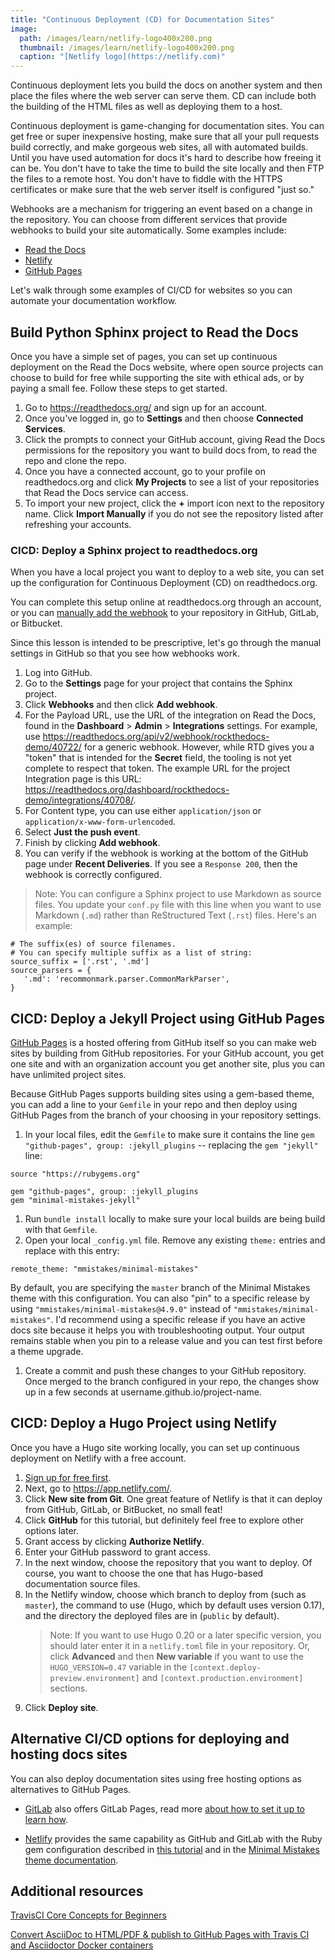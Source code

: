 ```yaml
---
title: "Continuous Deployment (CD) for Documentation Sites"
image:
  path: /images/learn/netlify-logo400x200.png
  thumbnail: /images/learn/netlify-logo400x200.png
  caption: "[Netlify logo](https://netlify.com)"
---
```


Continuous deployment lets you build the docs on another system and then place the files where the web server can serve them. CD can include both the building of the HTML files as well as deploying them to a host.

Continuous deployment is game-changing for documentation sites. You can get free or super inexpensive hosting, make sure that all your pull requests build correctly, and make gorgeous web sites, all with automated builds. Until you have used automation for docs it's hard to describe how freeing it can be. You don't have to take the time to build the site locally and then FTP the files to a remote host. You don't have to fiddle with the HTTPS certificates or make sure that the web server itself is configured "just so."

Webhooks are a mechanism for triggering an event based on a change in the repository. You can choose from different services that provide webhooks to build your site automatically. Some examples include:

* [Read the Docs](https://readthedocs.org/)
* [Netlify](https://www.netlify.com/)
* [GitHub Pages](https://pages.github.com)

Let's walk through some examples of CI/CD for websites so you can automate your documentation workflow.

## Build Python Sphinx project to Read the Docs

Once you have a simple set of pages, you can set up continuous deployment on the Read the Docs website, where open source projects can choose to build for free while supporting the site with ethical ads, or by paying a small fee. Follow these steps to get started.

1. Go to https://readthedocs.org/ and sign up for an account.
1. Once you've logged in, go to **Settings** and then choose **Connected Services**.
1. Click the prompts to connect your GitHub account, giving Read the Docs permissions for the repository you want to build docs from, to read the repo and clone the repo.
1. Once you have a connected account, go to your profile on readthedocs.org and click **My Projects** to see a list of your repositories that Read the Docs service can access.
1. To import your new project, click the **+** import icon next to the repository name. Click **Import Manually** if you do not see the repository listed after refreshing your accounts.

### CICD: Deploy a Sphinx project to readthedocs.org

When you have a local project you want to deploy to a web site, you can set up the configuration for Continuous Deployment (CD) on readthedocs.org.

You can complete this setup online at readthedocs.org through an account, or you can [manually add the webhook](https://docs.readthedocs.io/en/latest/webhooks.html#webhook-creation) to your repository in GitHub, GitLab, or Bitbucket.

Since this lesson is intended to be prescriptive, let's go through the manual settings in GitHub so that you see how webhooks work.

1. Log into GitHub.
1. Go to the **Settings** page for your project that contains the Sphinx project.
1. Click **Webhooks** and then click **Add webhook**.
1. For the Payload URL, use the URL of the integration on Read the Docs, found in the **Dashboard** > **Admin** > **Integrations** settings. For example, use https://readthedocs.org/api/v2/webhook/rockthedocs-demo/40722/ for a generic webhook. However, while RTD gives you a "token" that is intended for the **Secret** field, the tooling is not yet complete to respect that token. The example URL for the project Integration page is this URL: https://readthedocs.org/dashboard/rockthedocs-demo/integrations/40708/.
1. For Content type, you can use either `application/json` or `application/x-www-form-urlencoded`.
1. Select **Just the push event**.
1. Finish by clicking **Add webhook**.
1. You can verify if the webhook is working at the bottom of the GitHub page under **Recent Deliveries**. If you see a `Response 200`, then the webhook is correctly configured.

>Note: You can configure a Sphinx project to use Markdown as source files. You update your `conf.py` file with this line when you want to use Markdown (`.md`) rather than ReStructured Text (`.rst`) files. Here's an example:
   ```
   # The suffix(es) of source filenames.
   # You can specify multiple suffix as a list of string:
   source_suffix = ['.rst', '.md']
   source_parsers = {
      '.md': 'recommonmark.parser.CommonMarkParser',
   }
   ```

## CICD: Deploy a Jekyll Project using GitHub Pages

[GitHub Pages](https://pages.github.com/) is a hosted offering from GitHub itself so you can make web sites by building from GitHub repositories. For your GitHub account, you get one site and with an organization account you get another site, plus you can have unlimited project sites.

Because GitHub Pages supports building sites using a gem-based theme, you can add a line to your `Gemfile` in your repo and then deploy using GitHub Pages from the branch of your choosing in your repository settings.

1. In your local files, edit the `Gemfile` to make sure it contains the line `gem "github-pages", group: :jekyll_plugins` -- replacing the `gem "jekyll"` line:

```
source "https://rubygems.org"

gem "github-pages", group: :jekyll_plugins
gem "minimal-mistakes-jekyll"
```
1. Run `bundle install` locally to make sure your local builds are being build with that `Gemfile`.
1. Open your local `_config.yml` file. Remove any existing `theme:` entries and replace with this entry:
```
remote_theme: "mmistakes/minimal-mistakes"
```

By default, you are specifying the `master` branch of the Minimal Mistakes theme with this configuration. You can also "pin" to a specific release by using `"mmistakes/minimal-mistakes@4.9.0"` instead of `"mmistakes/minimal-mistakes"`. I'd recommend using a specific release if you have an active docs site because it helps you with troubleshooting output. Your output remains stable when you pin to a release value and you can test first before a theme upgrade.
1. Create a commit and push these changes to your GitHub repository. Once merged to the branch configured in your repo, the changes show up in a few seconds at username.github.io/project-name.

## CICD: Deploy a Hugo Project using Netlify

Once you have a Hugo site working locally, you can set up continuous deployment on Netlify with a free account.

1. [Sign up for free first](https://app.netlify.com/signup).
1. Next, go to https://app.netlify.com/.
1. Click **New site from Git**. One great feature of Netlify is that it can deploy from GitHub, GitLab, or BitBucket, no small feat!
1. Click **GitHub** for this tutorial, but definitely feel free to explore other options later.
1. Grant access by clicking **Authorize Netlify**.
1. Enter your GitHub password to grant access.
1. In the next window, choose the repository that you want to deploy. Of course, you want to choose the one that has Hugo-based documentation source files.
1. In the Netlify window, choose which branch to deploy from (such as `master`), the command to use (Hugo, which by default uses version 0.17), and the directory the deployed files are in (`public` by default).
   > Note: If you want to use Hugo 0.20 or a later specific version, you should later enter it in a `netlify.toml` file in your repository. Or, click **Advanced** and then **New variable** if you want to use the `HUGO_VERSION=0.47` variable in the `[context.deploy-preview.environment]` and `[context.production.environment]` sections.
1. Click **Deploy site**.

## Alternative CI/CD options for deploying and hosting docs sites

You can also deploy documentation sites using free hosting options as alternatives to GitHub Pages.

* [GitLab](https://gitlab.com) also offers GitLab Pages, read more [about how to set it up to learn how](https://about.gitlab.com/2016/04/07/gitlab-pages-setup/).

*  [Netlify](https://www.netlify.com) provides the same capability as GitHub and GitLab with the Ruby gem configuration described in [this tutorial](https://www.netlify.com/blog/2015/10/28/a-step-by-step-guide-jekyll-3.0-on-netlify/) and in the [Minimal Mistakes theme documentation](https://mmistakes.github.io/minimal-mistakes/docs/quick-start-guide/#ruby-gem-method).

## Additional resources

[TravisCI Core Concepts for Beginners](https://docs.travis-ci.com/user/for-beginners)

[Convert AsciiDoc to HTML/PDF & publish to GitHub Pages with Travis CI and Asciidoctor Docker containers](http://mgreau.com/posts/2016/03/28/asciidoc-to-gh-pages-with-travis-ci-docker-asciidoctor.html)
